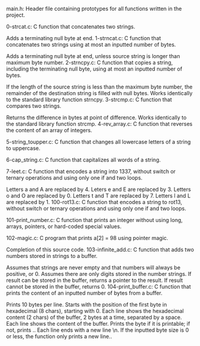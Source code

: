 main.h: Header file containing prototypes for all functions written in the project.

0-strcat.c: C function that concatenates two strings.

Adds a terminating null byte at end.
1-strncat.c: C function that concatenates two strings using at most an inputted number of bytes.

Adds a terminating null byte at end, unless source string is longer than maximum byte number.
2-strncpy.c: C function that copies a string, including the terminating null byte, using at most an inputted number of bytes.

If the length of the source string is less than the maximum byte number, the remainder of the destination string is filled with null bytes.
Works identically to the standard library function strncpy.
3-strcmp.c: C function that compares two strings.

Returns the difference in bytes at point of difference.
Works identically to the standard library function strcmp.
4-rev_array.c: C function that reverses the content of an array of integers.

5-string_toupper.c: C function that changes all lowercase letters of a string to uppercase.

6-cap_string.c: C function that capitalizes all words of a string.

7-leet.c: C function that encodes a string into 1337, without switch or ternary operations and using only one if and two loops.

Letters a and A are replaced by 4.
Leters e and E are replaced by 3.
Letters o and O are replaced by 0.
Letters t and T are replaced by 7.
Letters l and L are replaced by 1.
100-rot13.c: C function that encodes a string to rot13, without switch or ternary operations and using only one if and two loops.

101-print_number.c: C function that prints an integer without using long, arrays, pointers, or hard-coded special values.

102-magic.c: C program that prints a[2] = 98 using pointer magic.

Completion of this source code.
103-infinite_add.c: C function that adds two numbers stored in strings to a buffer.

Assumes that strings are never empty and that numbers will always be positive, or 0.
Assumes there are only digits stored in the number strings.
If result can be stored in the buffer, returns a pointer to the result.
If result cannot be stored in the buffer, returns 0.
104-print_buffer.c: C function that prints the content of an inputted number of bytes from a buffer.

Prints 10 bytes per line.
Starts with the position of the first byte in hexadecimal (8 chars), starting with 0.
Each line shows the hexadecimal content (2 chars) of the buffer, 2 bytes at a time, separated by a space.
Each line shows the content of the buffer. Prints the byte if it is printable; if not, prints ..
Each line ends with a new line \n.
If the inputted byte size is 0 or less, the function only prints a new line..
